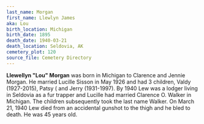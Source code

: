 ```yaml
---
last_name: Morgan
first_name: Llewlyn James
aka: Lou
birth_location: Michigan
birth_date: 1895
death_date: 1940-03-21
death_location: Seldovia, AK
cemetery_plot: 120
source_file: Cemetery Directory
---
```

**Llewellyn "Lou" Morgan** was born in Michigan to Clarence and Jennie
Morgan. He married Lucille Sisson in May 1926 and had 3 children, Valdy
(1927-2015), Patsy ( and Jerry (1931-1997). By 1940 Lew was a lodger
living in Seldovia as a fur trapper and Lucille had married Clarence O.
Walker in Michigan. The children subsequently took the last name Walker.
On March 21, 1940 Lew died from an accidental gunshot to the thigh and
he bled to death. He was 45 years old.

